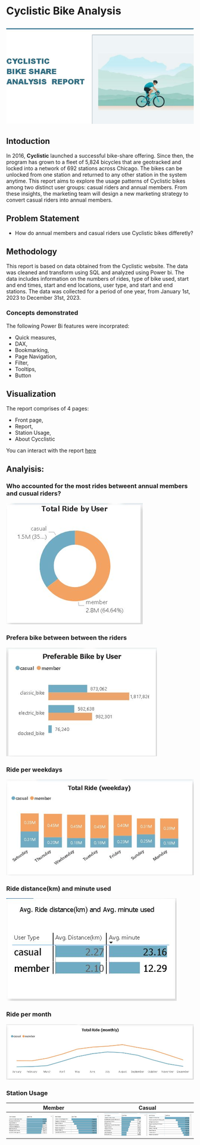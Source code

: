 # Cyclistic Bike Analysis

![](Cyclistic_frontpage.JPG)
---

## Intoduction

In 2016, **Cyclistic** launched a successful bike-share offering. Since then, the program has grown to a fleet of 5,824 bicycles that are geotracked and locked into a network of 692 stations across Chicago. The bikes can be unlocked from one station and returned to any other station in the system anytime.
This report aims to explore the usage patterns of Cyclistic bikes among two distinct user groups: casual riders and annual members.
From these insights, the marketing  team will design a new marketing strategy to convert casual riders into annual members.

## Problem Statement
- How do annual members and casual riders use Cyclistic bikes differetly?

## Methodology
This report is based on data obtained from the Cyclistic website. The data was cleaned and transform using SQL and  analyzed  using Power bi. The data includes information on the numbers of rides, type of bike used, start and end times, start and end locations, user type, and start and end stations.
The data was collected for a period of one year, from January 1st, 2023 to December 31st, 2023.

### Concepts demonstrated
The following Power Bi features were incorprated:
- Quick measures,
- DAX,
- Bookmarking,
- Page Navigation,
- Filter,
- Tooltips,
- Button
  
## Visualization
The report comprises of 4 pages:
- Front page,
- Report,
- Station Usage,
- About Cycclistic

 You can interact with the report [here](https://app.powerbi.com/view?r=eyJrIjoiMjE3NDMwZTgtZGYzMy00ZWU1LWE0ZmYtZjdhNzI1MDEyODFlIiwidCI6Ijc2MTk0OTUzLTA1ZTMtNDZlNi1hMmI5LTQ3NmFkOGE5NGQ2ZSJ9)

 ## Analyisis:

 ### Who accounted for the most rides betweent annual members and cusual riders?
 ![](Total_ride_By_user.JPG)

 
 ### Prefera bike between between the riders
 ![](User_Preferable_bike.JPG)

 
 ### Ride per weekdays
 ![](Weekday_ride.JPG)

 
 ### Ride distance(km) and minute used
 ![](ridedistance_minuteused.JPG)

 
 ### Ride per month
 ![](Total_monthlyRide.JPG)


### Station Usage


Member                                             |                                            Casual   
:------------------------------------------------: | :-------------------------------------------------:
![](member_startEnd_station.JPG)                   |  ![](Casual_startEnd_Station.JPG)
   
 



